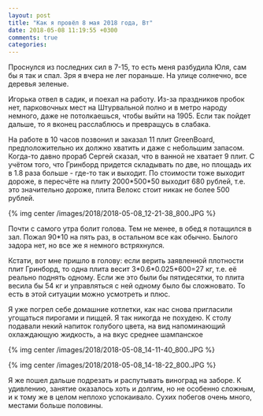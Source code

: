 ```yaml
---
layout: post
title: "Как я провёл 8 мая 2018 года, Вт"
date: 2018-05-08 11:19:55 +0300
comments: true
categories: 
---
```

Проснулся из последних сил в 7-15, то есть меня разбудила Юля, сам бы я так и спал. Зря я вчера не лег пораньше. На улице солнечно, все деревья зеленые.

Игорька отвел в садик, и поехал на работу. Из-за праздников пробок нет, парковочных мест на Штурвальной полно и в метро народу немного, даже не потолкаешься, чтобы выйти на 1905. Если так пойдет дальше, то я вконец расслаблюсь и превращусь в слабака.

На работе в 10 часов позвонил и заказал 11 плит GreenBoard, предположительно их должно хватить и даже с небольшим запасом. Когда-то давно прораб Сергей сказал, что в ванной не хватает 9 плит. С учётом того, что Гринборд придется складывать по две, но площадь их в 1.8 раза больше - где-то так и выходит. По стоимости тоже выходит дороже, в пересчёте на плиту 2000\*500\*50 выходит 680 рублей, т.е. это значительно дороже, плита Велокс стоит никак не более 500 рублей.

{% img center /images/2018/2018-05-08_12-21-38_800.JPG %}

Почти с самого утра болит голова. Тем не менее, в обед я потащился в зал. Пожал 90\*10 на пять раз, в остальном все как обычно. Былого задора нет, но все же я немного встряхнулся.

Кстати, вот мне пришло в голову: если верить заявленной плотности плит Гринборд, то одна плита весит 3\*0.6\*0.025\*600=27 кг, т.е. её реально поднять одному. Если же это были бы пятидесятки, то плита весила бы 54 кг и управляться с ней одному было бы сложновато. То есть в этой ситуации можно усмотреть и плюс.

Я уже погрел себе домашние котлетки, как нас снова пригласили угощаться пирогами и пиццей. Я так никогда не похудею. К столу подавали некий напиток голубого цвета, на вид напоминающий охлаждающую жидкость, а на вкус среднее шампанское

{% img center /images/2018/2018-05-08_14-11-40_800.JPG %}

{% img center /images/2018/2018-05-08_14-18-22_800.JPG %}



Я же пошел дальше подрезать и распутывать виноград на заборе. К удивлению, занятие оказалось хоть и долгим, но не особенно сложным, и к тому же в целом неплохо успокаивало. Сухих побегов очень много, местами больше половины.